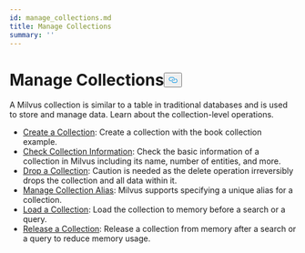 ```yaml
---
id: manage_collections.md
title: Manage Collections
summary: ''
---
```

<h1 id="Manage-Collections" class="common-anchor-header">Manage Collections<button data-href="#Manage-Collections" class="anchor-icon" translate="no">
      <svg translate="no"
        aria-hidden="true"
        focusable="false"
        height="20"
        version="1.1"
        viewBox="0 0 16 16"
        width="16"
      >
        <path
          fill="#0092E4"
          fill-rule="evenodd"
          d="M4 9h1v1H4c-1.5 0-3-1.69-3-3.5S2.55 3 4 3h4c1.45 0 3 1.69 3 3.5 0 1.41-.91 2.72-2 3.25V8.59c.58-.45 1-1.27 1-2.09C10 5.22 8.98 4 8 4H4c-.98 0-2 1.22-2 2.5S3 9 4 9zm9-3h-1v1h1c1 0 2 1.22 2 2.5S13.98 12 13 12H9c-.98 0-2-1.22-2-2.5 0-.83.42-1.64 1-2.09V6.25c-1.09.53-2 1.84-2 3.25C6 11.31 7.55 13 9 13h4c1.45 0 3-1.69 3-3.5S14.5 6 13 6z"
        ></path>
      </svg>
    </button></h1><p>A Milvus collection is similar to a table in traditional databases and is used to store and manage data. Learn about the collection-level operations.</p>
<ul>
<li><a href="/docs/create_collection.md">Create a Collection</a>: Create a collection with the book collection example.</li>
<li><a href="/docs/check_collection.md">Check Collection Information</a>: Check the basic information of a collection in Milvus including its name, number of entities, and more.</li>
<li><a href="/docs/drop_collection.md">Drop a Collection</a>: Caution is needed as the delete operation irreversibly drops the collection and all data within it.</li>
<li><a href="/docs/collection_alias.md">Manage Collection Alias</a>: Milvus supports specifying a unique alias for a collection.</li>
<li><a href="/docs/load_collection.md">Load a Collection</a>: Load the collection to memory before a search or a query.</li>
<li><a href="/docs/release_collection.md">Release a Collection</a>: Release a collection from memory after a search or a query to reduce memory usage.</li>
</ul>

